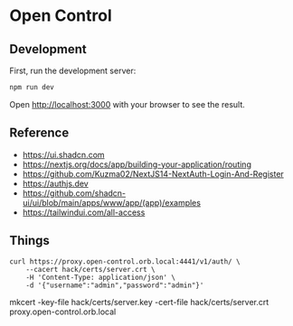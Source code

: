 # Open Control

## Development

First, run the development server:

```bash
npm run dev
```

Open [http://localhost:3000](http://localhost:3000) with your browser to see the result.

## Reference

- https://ui.shadcn.com
- https://nextjs.org/docs/app/building-your-application/routing
- https://github.com/Kuzma02/NextJS14-NextAuth-Login-And-Register
- https://authjs.dev
- https://github.com/shadcn-ui/ui/blob/main/apps/www/app/(app)/examples
- https://tailwindui.com/all-access

## Things

```
curl https://proxy.open-control.orb.local:4441/v1/auth/ \
    --cacert hack/certs/server.crt \
    -H 'Content-Type: application/json' \
    -d '{"username":"admin","password":"admin"}'
```

mkcert -key-file hack/certs/server.key -cert-file hack/certs/server.crt proxy.open-control.orb.local 